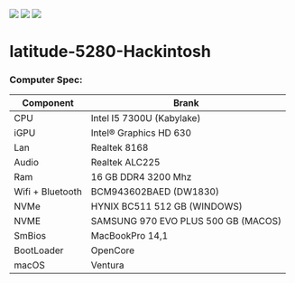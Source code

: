 [![](https://img.shields.io/badge/Gitter%20Ice%20Lake-Chat-informational?style=flat&logo=gitter&logoColor=white&color=ed1965)](https://gitter.im/ICE-LAKE-HACKINTOSH-DEVELOPMENT/community)
[![](https://img.shields.io/badge/EFI-Release-informational?style=flat&logo=apple&logoColor=white&color=9debeb)](https://github.com/Baio1977/EFI-Varie-Hackintosh)
[![](https://img.shields.io/badge/Telegram-HackintoshLifeIT-informational?style=flat&logo=telegram&logoColor=white&color=5fb659)](https://t.me/HackintoshLife_it)

# latitude-5280-Hackintosh

### Computer Spec:

| Component        | Brank                              |
| ---------------- | ---------------------------------- |
| CPU              | Intel I5 7300U (Kabylake)          |
| iGPU             | Intel® Graphics HD 630             |
| Lan              | Realtek 8168                       |
| Audio            | Realtek ALC225                     |
| Ram              | 16 GB DDR4 3200 Mhz                |
| Wifi + Bluetooth | BCM943602BAED (DW1830)             |
| NVMe             | HYNIX BC511 512 GB (WINDOWS)       |
| NVME             | SAMSUNG 970 EVO PLUS 500 GB (MACOS)|
| SmBios           | MacBookPro 14,1                    |
| BootLoader       | OpenCore                           |
| macOS            | Ventura                            |
